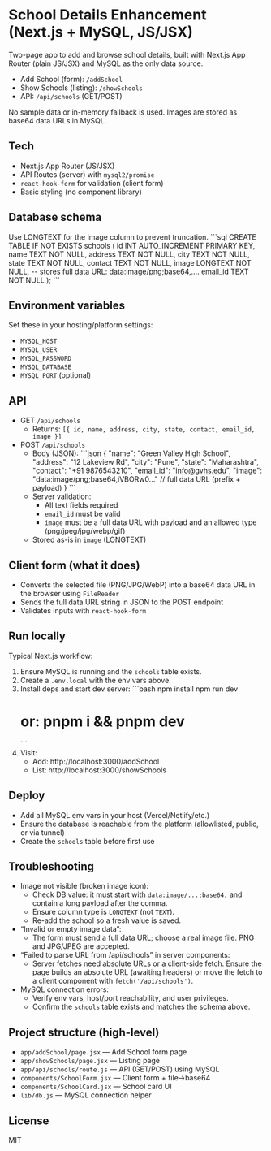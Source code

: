 # School Details Enhancement (Next.js + MySQL, JS/JSX)

Two-page app to add and browse school details, built with Next.js App Router (plain JS/JSX) and MySQL as the only data source.

- Add School (form): `/addSchool`
- Show Schools (listing): `/showSchools`
- API: `/api/schools` (GET/POST)

No sample data or in-memory fallback is used. Images are stored as base64 data URLs in MySQL.

## Tech
- Next.js App Router (JS/JSX)
- API Routes (server) with `mysql2/promise`
- `react-hook-form` for validation (client form)
- Basic styling (no component library)

## Database schema
Use LONGTEXT for the image column to prevent truncation.
\`\`\`sql
CREATE TABLE IF NOT EXISTS schools (
  id INT AUTO_INCREMENT PRIMARY KEY,
  name TEXT NOT NULL,
  address TEXT NOT NULL,
  city TEXT NOT NULL,
  state TEXT NOT NULL,
  contact TEXT NOT NULL,
  image LONGTEXT NOT NULL,   -- stores full data URL: data:image/png;base64,....
  email_id TEXT NOT NULL
);
\`\`\`

## Environment variables
Set these in your hosting/platform settings:
- `MYSQL_HOST`
- `MYSQL_USER`
- `MYSQL_PASSWORD`
- `MYSQL_DATABASE`
- `MYSQL_PORT` (optional)

## API
- GET `/api/schools`
  - Returns: `[{ id, name, address, city, state, contact, email_id, image }]`
- POST `/api/schools`
  - Body (JSON):
    \`\`\`json
    {
      "name": "Green Valley High School",
      "address": "12 Lakeview Rd",
      "city": "Pune",
      "state": "Maharashtra",
      "contact": "+91 9876543210",
      "email_id": "info@gvhs.edu",
      "image": "data:image/png;base64,iVBORw0..." // full data URL (prefix + payload)
    }
    \`\`\`
  - Server validation:
    - All text fields required
    - `email_id` must be valid
    - `image` must be a full data URL with payload and an allowed type (png/jpeg/jpg/webp/gif)
  - Stored as-is in `image` (LONGTEXT)

## Client form (what it does)
- Converts the selected file (PNG/JPG/WebP) into a base64 data URL in the browser using `FileReader`
- Sends the full data URL string in JSON to the POST endpoint
- Validates inputs with `react-hook-form`

## Run locally
Typical Next.js workflow:
1. Ensure MySQL is running and the `schools` table exists.
2. Create a `.env.local` with the env vars above.
3. Install deps and start dev server:
   \`\`\`bash
   npm install
   npm run dev
   # or: pnpm i && pnpm dev
   \`\`\`
4. Visit:
   - Add: http://localhost:3000/addSchool
   - List: http://localhost:3000/showSchools

## Deploy
- Add all MySQL env vars in your host (Vercel/Netlify/etc.)
- Ensure the database is reachable from the platform (allowlisted, public, or via tunnel)
- Create the `schools` table before first use

## Troubleshooting
- Image not visible (broken image icon):
  - Check DB value: it must start with `data:image/...;base64,` and contain a long payload after the comma.
  - Ensure column type is `LONGTEXT` (not `TEXT`).
  - Re-add the school so a fresh value is saved.
- “Invalid or empty image data”:
  - The form must send a full data URL; choose a real image file. PNG and JPG/JPEG are accepted.
- “Failed to parse URL from /api/schools” in server components:
  - Server fetches need absolute URLs or a client-side fetch. Ensure the page builds an absolute URL (awaiting headers) or move the fetch to a client component with `fetch('/api/schools')`.
- MySQL connection errors:
  - Verify env vars, host/port reachability, and user privileges.
  - Confirm the `schools` table exists and matches the schema above.

## Project structure (high-level)
- `app/addSchool/page.jsx` — Add School form page
- `app/showSchools/page.jsx` — Listing page
- `app/api/schools/route.js` — API (GET/POST) using MySQL
- `components/SchoolForm.jsx` — Client form + file→base64
- `components/SchoolCard.jsx` — School card UI
- `lib/db.js` — MySQL connection helper

## License
MIT
